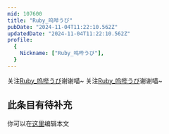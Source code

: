 ```yaml
---
mid: 107600
title: "Ruby_呜哔うび"
pubDate: "2024-11-04T11:22:10.562Z"
updatedDate: "2024-11-04T11:22:10.562Z"
profile:
  {
    Nickname: ["Ruby_呜哔うび"],
  }
---
```


关注[Ruby_呜哔うび](https://space.bilibili.com/107600)谢谢喵~ 关注[Ruby_呜哔うび](https://space.bilibili.com/107600)谢谢喵~

## 此条目有待补充
你可以在[这里](https://github.com/Yuhanawa/VTuber.ICU-Content/edit/master/v/Ruby_呜哔うび/index.md)编辑本文
